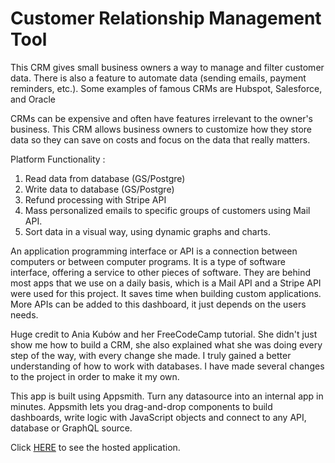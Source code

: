 

# Customer Relationship Management Tool

This CRM gives small business owners a way to manage and filter customer data. There is also a feature to automate data (sending emails, payment reminders, etc.). Some examples of famous CRMs are Hubspot, Salesforce, and Oracle

CRMs can be expensive and often have features irrelevant to the owner's business. This CRM allows business owners to customize how they store data so they can save on costs and focus on the data that really matters.

Platform Functionality :
   1. Read data from database (GS/Postgre)
   2. Write data to database (GS/Postgre)
   3. Refund processing with Stripe API
   4. Mass personalized emails to specific groups of customers using Mail API.
   5. Sort data in a visual way, using dynamic graphs and charts.

An application programming interface or API is a connection between computers or between computer programs. It is a type of software interface, offering a service to other pieces of software. They are behind most apps that we use on a daily basis, which is a Mail API and a Stripe API were used for this project. It saves time when building custom applications. More APIs can be added to this dashboard, it just depends on the users needs.

Huge credit to Ania Kubów and her FreeCodeCamp tutorial. She didn't just show me how to build a CRM, she also explained what she was doing every step of the way, with every change she made. I truly gained a better understanding of how to work with databases. I have made several changes to the project in order to make it my own.

This app is built using Appsmith. Turn any datasource into an internal app in minutes. Appsmith lets you drag-and-drop components to build dashboards, write logic with JavaScript objects and connect to any API, database or GraphQL source.

Click <a href="https://app.appsmith.com/app/gs-postgre-crm/page1-62c060bf612750023eb089e7?branch=master"> HERE</a> to see the hosted application.
